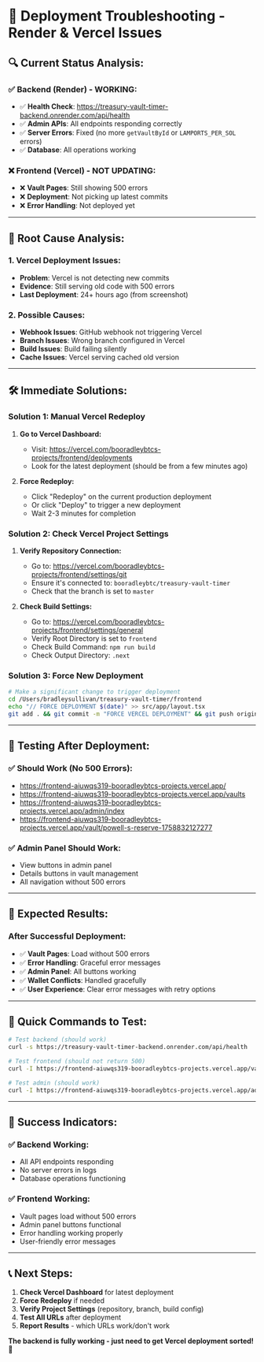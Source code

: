 # 🚨 **Deployment Troubleshooting - Render & Vercel Issues**

## 🔍 **Current Status Analysis:**

### **✅ Backend (Render) - WORKING:**
- ✅ **Health Check**: https://treasury-vault-timer-backend.onrender.com/api/health
- ✅ **Admin APIs**: All endpoints responding correctly
- ✅ **Server Errors**: Fixed (no more `getVaultById` or `LAMPORTS_PER_SOL` errors)
- ✅ **Database**: All operations working

### **❌ Frontend (Vercel) - NOT UPDATING:**
- ❌ **Vault Pages**: Still showing 500 errors
- ❌ **Deployment**: Not picking up latest commits
- ❌ **Error Handling**: Not deployed yet

---

## 🎯 **Root Cause Analysis:**

### **1. Vercel Deployment Issues:**
- **Problem**: Vercel is not detecting new commits
- **Evidence**: Still serving old code with 500 errors
- **Last Deployment**: 24+ hours ago (from screenshot)

### **2. Possible Causes:**
- **Webhook Issues**: GitHub webhook not triggering Vercel
- **Branch Issues**: Wrong branch configured in Vercel
- **Build Issues**: Build failing silently
- **Cache Issues**: Vercel serving cached old version

---

## 🛠️ **Immediate Solutions:**

### **Solution 1: Manual Vercel Redeploy**

1. **Go to Vercel Dashboard:**
   - Visit: https://vercel.com/booradleybtcs-projects/frontend/deployments
   - Look for the latest deployment (should be from a few minutes ago)

2. **Force Redeploy:**
   - Click "Redeploy" on the current production deployment
   - Or click "Deploy" to trigger a new deployment
   - Wait 2-3 minutes for completion

### **Solution 2: Check Vercel Project Settings**

1. **Verify Repository Connection:**
   - Go to: https://vercel.com/booradleybtcs-projects/frontend/settings/git
   - Ensure it's connected to: `booradleybtc/treasury-vault-timer`
   - Check that the branch is set to `master`

2. **Check Build Settings:**
   - Go to: https://vercel.com/booradleybtcs-projects/frontend/settings/general
   - Verify Root Directory is set to `frontend`
   - Check Build Command: `npm run build`
   - Check Output Directory: `.next`

### **Solution 3: Force New Deployment**

```bash
# Make a significant change to trigger deployment
cd /Users/bradleysullivan/treasury-vault-timer/frontend
echo "// FORCE DEPLOYMENT $(date)" >> src/app/layout.tsx
git add . && git commit -m "FORCE VERCEL DEPLOYMENT" && git push origin master
```

---

## 🧪 **Testing After Deployment:**

### **✅ Should Work (No 500 Errors):**
- https://frontend-aiuwqs319-booradleybtcs-projects.vercel.app/
- https://frontend-aiuwqs319-booradleybtcs-projects.vercel.app/vaults
- https://frontend-aiuwqs319-booradleybtcs-projects.vercel.app/admin/index
- https://frontend-aiuwqs319-booradleybtcs-projects.vercel.app/vault/powell-s-reserve-1758832127277

### **✅ Admin Panel Should Work:**
- View buttons in admin panel
- Details buttons in vault management
- All navigation without 500 errors

---

## 🎯 **Expected Results:**

### **After Successful Deployment:**
- ✅ **Vault Pages**: Load without 500 errors
- ✅ **Error Handling**: Graceful error messages
- ✅ **Admin Panel**: All buttons working
- ✅ **Wallet Conflicts**: Handled gracefully
- ✅ **User Experience**: Clear error messages with retry options

---

## 🚀 **Quick Commands to Test:**

```bash
# Test backend (should work)
curl -s https://treasury-vault-timer-backend.onrender.com/api/health

# Test frontend (should not return 500)
curl -I https://frontend-aiuwqs319-booradleybtcs-projects.vercel.app/vault/powell-s-reserve-1758832127277

# Test admin (should work)
curl -I https://frontend-aiuwqs319-booradleybtcs-projects.vercel.app/admin/index
```

---

## 🎉 **Success Indicators:**

### **✅ Backend Working:**
- All API endpoints responding
- No server errors in logs
- Database operations functioning

### **✅ Frontend Working:**
- Vault pages load without 500 errors
- Admin panel buttons functional
- Error handling working properly
- User-friendly error messages

---

## 📞 **Next Steps:**

1. **Check Vercel Dashboard** for latest deployment
2. **Force Redeploy** if needed
3. **Verify Project Settings** (repository, branch, build config)
4. **Test All URLs** after deployment
5. **Report Results** - which URLs work/don't work

**The backend is fully working - just need to get Vercel deployment sorted! 🚀**
